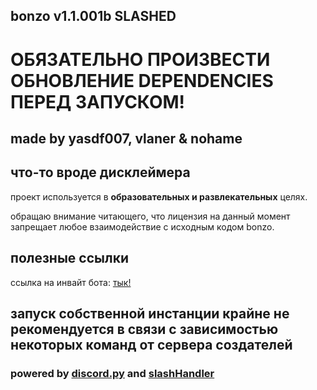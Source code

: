 ## bonzo v1.1.001b SLASHED

# ОБЯЗАТЕЛЬНО ПРОИЗВЕСТИ ОБНОВЛЕНИЕ DEPENDENCIES ПЕРЕД ЗАПУСКОМ! 

## made by yasdf007, vlaner & nohame

## что-то вроде дисклеймера

проект используется в __образовательных и развлекательных__ целях.

обращаю внимание читающего, что лицензия на данный момент запрещает любое взаимодействие с исходным кодом bonzo.

## полезные ссылки

ссылка на инвайт бота: [тык!](https://discordapp.com/api/oauth2/authorize?client_id=680132907859443790&permissions=8&scope=bot)

## запуск собственной инстанции крайне не рекомендуется в связи с зависимостью некоторых команд от сервера создателей

### powered by [discord.py](https://github.com/Rapptz/discord.py) and [slashHandler](https://github.com/discord-py-slash-commands/discord-py-interactions)
